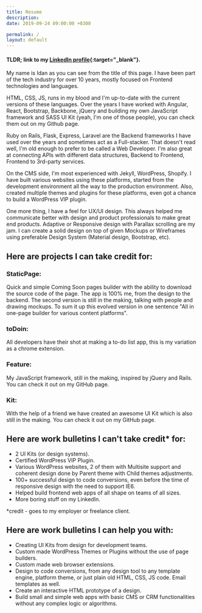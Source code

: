 ```yaml
---
title: Resume
description:
date: 2019-09-24 09:00:00 +0300

permalink: /
layout: default
---
```


#### TLDR; link to my [LinkedIn profile](https://linkedin.com/in/idangoldman/){:target="_blank"}.

My name is Idan as you can see from the title of this page. I have been part of the tech industry for over 10 years, mostly focused on Frontend technologies and languages.

HTML, CSS, JS, runs in my blood and I'm up-to-date with the current versions of these languages. Over the years I have worked with Angular, React, Bootstrap, Backbone, jQuery and building my own JavaScript framework and SASS UI Kit (yeah, I'm one of those people), you can check them out on my Github page.

Ruby on Rails, Flask, Express, Laravel are the Backend frameworks I have used over the years and sometimes act as a Full-stacker. That doesn't read well, I'm old enough to prefer to be called a Web Developer. I'm also great at connecting APIs with different data structures, Backend to Frontend, Frontend to 3rd-party services.

On the CMS side, I'm most experienced with Jekyll, WordPress, Shopify. I have built various websites using these platforms, started from the development environment all the way to the production environment. Also, created multiple themes and plugins for these platforms, even got a chance to build a WordPress VIP plugin.

One more thing, I have a feel for UX/UI design. This always helped me communicate better with design and product professionals to make great end products. Adaptive or Responsive design with Parallax scrolling are my jam. I can create a solid design on top of given Mockups or Wireframes using preferable Design System (Material design, Bootstrap, etc).


## Here are projects I can take credit for:

### StaticPage:
Quick and simple Coming Soon pages builder with the ability to download the source code of the page. The app is 100% me, from the design to the backend. The second version is still in the making, talking with people and drawing mockups. To sum it up this evolved version in one sentence "All in one-page builder for various content platforms".

### toDoin:
All developers have their shot at making a to-do list app, this is my variation as a chrome extension.

### Feature:
My JavaScript framework, still in the making, inspired by jQuery and Rails. You can check it out on my GitHub page.

### Kit:
With the help of a friend we have created an awesome UI Kit which is also still in the making. You can check it out on my GitHub page.


## Here are work bulletins I can't take credit* for:

- 2 UI Kits (or design systems).
- Certified WordPress VIP Plugin.
- Various WordPress websites, 2 of them with Multisite support and coherent design done by Parent theme with Child themes adjustments.
- 100+ successful design to code conversions, even before the time of responsive design with the need to support IE6.
- Helped build frontend web apps of all shape on teams of all sizes.
- More boring stuff on my LinkedIn.

*credit - goes to my employer or freelance client.

## Here are work bulletins I can help you with:

- Creating UI Kits from design for development teams.
- Custom made WordPress Themes or Plugins without the use of page builders.
- Custom made web browser extensions.
- Design to code conversions, from any design tool to any template engine, platform theme, or just plain old HTML, CSS, JS code. Email templates as well.
- Create an interactive HTML prototype of a design.
- Build small and simple web apps with basic CMS or CRM functionalities without any complex logic or algorithms.
